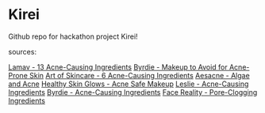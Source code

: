 # Kirei
Github repo for hackathon project Kirei!

sources: 

[Lamav - 13 Acne-Causing Ingredients](https://lamav.com/blogs/articles/13-common-ingredients-in-cosmetics-that-actually-cause-acne)
[Byrdie - Makeup to Avoid for Acne-Prone Skin](https://www.byrdie.com/makeup-to-avoid-for-acne-prone-skin-4777095)
[Art of Skincare - 6 Acne-Causing Ingredients](https://learn.artofskincare.com/acne-lesson-6-acne-causing-ingredients-you-need-to-know-for-clear-skin/)
[Aesacne - Algae and Acne](https://www.aesacnetreatmentsf.com/blog/algae-seaweed-kelp-acne)
[Healthy Skin Glows - Acne Safe Makeup](https://www.healthyskinglows.com/choose-acne-safe-makeup-plus-favorites/)
[Leslie - Acne-Causing Ingredients](https://lesliebaumannmd.com/ingredients-cause-acne/)
[Byrdie - Acne-Causing Ingredients](https://www.byrdie.com/acne-causing-ingredients-4845040)
[Face Reality - Pore-Clogging Ingredients](https://facerealityskincare.com/pages/pore-clogging-ingredients)

